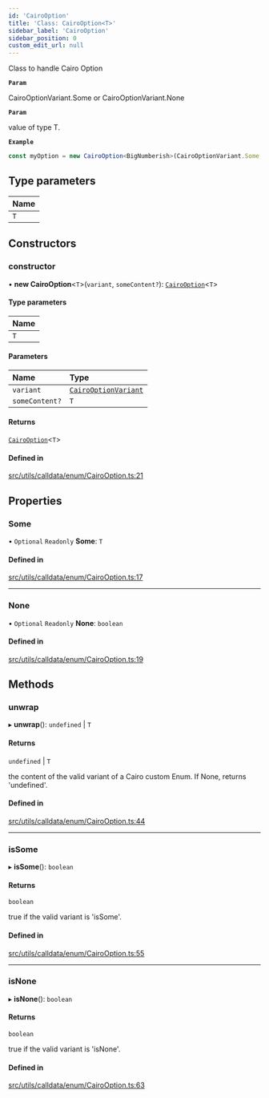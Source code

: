 ```yaml
---
id: 'CairoOption'
title: 'Class: CairoOption<T>'
sidebar_label: 'CairoOption'
sidebar_position: 0
custom_edit_url: null
---
```


Class to handle Cairo Option

**`Param`**

CairoOptionVariant.Some or CairoOptionVariant.None

**`Param`**

value of type T.

**`Example`**

```typescript
const myOption = new CairoOption<BigNumberish>(CairoOptionVariant.Some, '0x54dda8');
```

## Type parameters

| Name |
| :--- |
| `T`  |

## Constructors

### constructor

• **new CairoOption**\<`T`\>(`variant`, `someContent?`): [`CairoOption`](CairoOption.md)\<`T`\>

#### Type parameters

| Name |
| :--- |
| `T`  |

#### Parameters

| Name           | Type                                                   |
| :------------- | :----------------------------------------------------- |
| `variant`      | [`CairoOptionVariant`](../enums/CairoOptionVariant.md) |
| `someContent?` | `T`                                                    |

#### Returns

[`CairoOption`](CairoOption.md)\<`T`\>

#### Defined in

[src/utils/calldata/enum/CairoOption.ts:21](https://github.com/starknet-io/starknet.js/blob/v6.11.0/src/utils/calldata/enum/CairoOption.ts#L21)

## Properties

### Some

• `Optional` `Readonly` **Some**: `T`

#### Defined in

[src/utils/calldata/enum/CairoOption.ts:17](https://github.com/starknet-io/starknet.js/blob/v6.11.0/src/utils/calldata/enum/CairoOption.ts#L17)

---

### None

• `Optional` `Readonly` **None**: `boolean`

#### Defined in

[src/utils/calldata/enum/CairoOption.ts:19](https://github.com/starknet-io/starknet.js/blob/v6.11.0/src/utils/calldata/enum/CairoOption.ts#L19)

## Methods

### unwrap

▸ **unwrap**(): `undefined` \| `T`

#### Returns

`undefined` \| `T`

the content of the valid variant of a Cairo custom Enum.
If None, returns 'undefined'.

#### Defined in

[src/utils/calldata/enum/CairoOption.ts:44](https://github.com/starknet-io/starknet.js/blob/v6.11.0/src/utils/calldata/enum/CairoOption.ts#L44)

---

### isSome

▸ **isSome**(): `boolean`

#### Returns

`boolean`

true if the valid variant is 'isSome'.

#### Defined in

[src/utils/calldata/enum/CairoOption.ts:55](https://github.com/starknet-io/starknet.js/blob/v6.11.0/src/utils/calldata/enum/CairoOption.ts#L55)

---

### isNone

▸ **isNone**(): `boolean`

#### Returns

`boolean`

true if the valid variant is 'isNone'.

#### Defined in

[src/utils/calldata/enum/CairoOption.ts:63](https://github.com/starknet-io/starknet.js/blob/v6.11.0/src/utils/calldata/enum/CairoOption.ts#L63)
